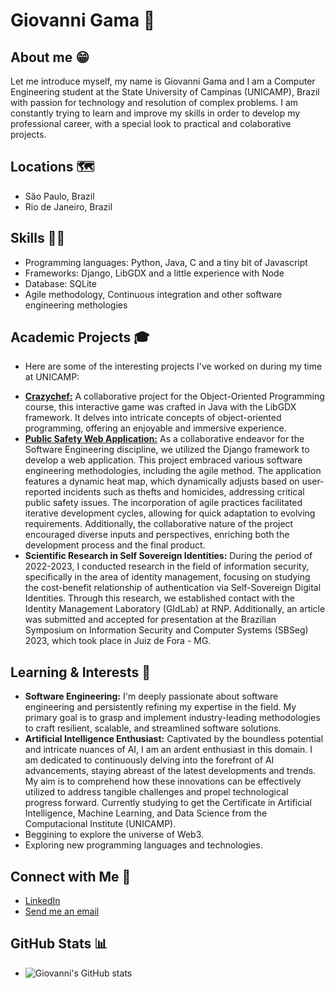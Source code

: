 # Giovanni Gama 👋

## About me 😁
Let me introduce myself, my name is Giovanni Gama and I am a Computer Engineering student at the State University of Campinas (UNICAMP), Brazil with passion for technology and resolution of complex problems. I am constantly trying to learn and improve my skills in order to develop my professional career, with a special look to practical and colaborative projects.

## Locations 🗺️
* São Paulo, Brazil
* Rio de Janeiro, Brazil

## Skills 🧑‍💻
* Programming languages: Python, Java, C and a tiny bit of Javascript
* Frameworks: Django, LibGDX and a little experience with Node
* Database: SQLite
* Agile methodology, Continuous integration and other software engineering methologies

## Academic Projects 🎓
* Here are some of the interesting projects I've worked on during my time at UNICAMP:
- **[Crazychef:](https://github.com/F0rJava/MC322-Colab/tree/main/Crazychef)** A collaborative project for the Object-Oriented Programming course, this interactive game was crafted in Java with the LibGDX framework. It delves into intricate concepts of object-oriented programming, offering an enjoyable and immersive experience.
- **[Public Safety Web Application:](https://github.com/MC426-2s2023/MC426)** As a collaborative endeavor for the Software Engineering discipline, we utilized the Django framework to develop a web application. This project embraced various software engineering methodologies, including the agile method. The application features a dynamic heat map, which dynamically adjusts based on user-reported incidents such as thefts and homicides, addressing critical public safety issues. The incorporation of agile practices facilitated iterative development cycles, allowing for quick adaptation to evolving requirements. Additionally, the collaborative nature of the project encouraged diverse inputs and perspectives, enriching both the development process and the final product.
- **Scientific Research in Self Sovereign Identities:** During the period of 2022-2023, I conducted research in the field of information security, specifically in the area of identity management, focusing on studying the cost-benefit relationship of authentication via Self-Sovereign Digital Identities. Through this research, we established contact with the Identity Management Laboratory (GIdLab) at RNP. Additionally, an article was submitted and accepted for presentation at the Brazilian Symposium on Information Security and Computer Systems (SBSeg) 2023, which took place in Juiz de Fora - MG.

## Learning & Interests 📖
* **Software Engineering:** I'm deeply passionate about software engineering and persistently refining my expertise in the field. My primary goal is to grasp and implement industry-leading methodologies to craft resilient, scalable, and streamlined software solutions.
* **Artificial Intelligence Enthusiast:** Captivated by the boundless potential and intricate nuances of AI, I am an ardent enthusiast in this domain. I am dedicated to continuously delving into the forefront of AI advancements, staying abreast of the latest developments and trends. My aim is to comprehend how these innovations can be effectively utilized to address tangible challenges and propel technological progress forward. Currently studying to get the Certificate in Artificial Intelligence, Machine Learning, and Data Science from the Computacional Institute (UNICAMP).
* Beggining to explore the universe of Web3.
* Exploring new programming languages and technologies.

## Connect with Me 🤝
* [LinkedIn](https://www.linkedin.com/in/giovanni-gama-89b7b9235/)
* [Send me an email](mailto:gamagiovanni10@gmail.com)

## GitHub Stats 📊
* ![Giovanni's GitHub stats](https://github-readme-stats.vercel.app/api?username=GamaGiovanni&show_icons=true)

